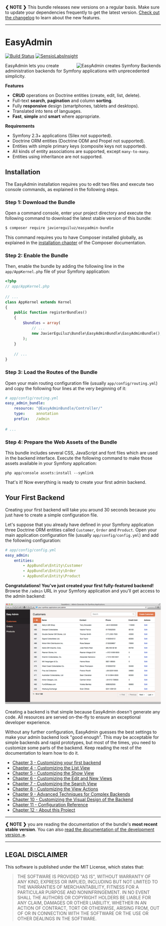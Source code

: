 **❮ NOTE ❯** This bundle releases new versions on a regular basis. Make sure
to update your dependencies frequently to get the latest version.
[Check out the changelog](https://github.com/javiereguiluz/EasyAdminBundle/releases)
to learn about the new features.

-----

EasyAdmin
=========

[![Build Status](https://travis-ci.org/javiereguiluz/EasyAdminBundle.svg?branch=master)](https://travis-ci.org/javiereguiluz/EasyAdminBundle)
[![SensioLabsInsight](https://insight.sensiolabs.com/projects/a3bfb8d9-7b2d-47ab-a95f-382af395bd51/mini.png)](https://insight.sensiolabs.com/projects/a3bfb8d9-7b2d-47ab-a95f-382af395bd51)

<img src="https://cloud.githubusercontent.com/assets/73419/5748254/e0697de0-9c3e-11e4-8b42-792a25538676.png" alt="EasyAdmin creates Symfony Backends" title="EasyAdmin" align="right" />

EasyAdmin lets you create administration backends for Symfony applications
with unprecedented simplicity.

**Features**

  * **CRUD** operations on Doctrine entities (create, edit, list, delete).
  * Full-text **search**, **pagination** and column **sorting**.
  * Fully **responsive** design (smartphones, tablets and desktops).
  * Translated into tens of languages.
  * **Fast**, **simple** and **smart** where appropriate.

**Requirements**

  * Symfony 2.3+ applications (Silex not supported).
  * Doctrine ORM entities (Doctrine ODM and Propel not supported).
  * Entities with simple primary keys (composite keys not supported).
  * All kinds of entity associations are supported, except `many-to-many`.
  * Entities using inheritance are not supported.

Installation
------------

The EasyAdmin installation requires you to edit two files and execute two
console commands, as explained in the following steps.

### Step 1: Download the Bundle

Open a command console, enter your project directory and execute the
following command to download the latest stable version of this bundle:

```bash
$ composer require javiereguiluz/easyadmin-bundle
```

This command requires you to have Composer installed globally, as explained
in the [installation chapter](https://getcomposer.org/doc/00-intro.md)
of the Composer documentation.

### Step 2: Enable the Bundle

Then, enable the bundle by adding the following line in the `app/AppKernel.php`
file of your Symfony application:

```php
<?php
// app/AppKernel.php

// ...
class AppKernel extends Kernel
{
    public function registerBundles()
    {
        $bundles = array(
            // ...
            new JavierEguiluz\Bundle\EasyAdminBundle\EasyAdminBundle(),
        );
    }

    // ...
}
```

### Step 3: Load the Routes of the Bundle

Open your main routing configuration file (usually `app/config/routing.yml`)
and copy the following four lines at the very beginning of it:

```yaml
# app/config/routing.yml
easy_admin_bundle:
    resource: "@EasyAdminBundle/Controller/"
    type:     annotation
    prefix:   /admin

# ...
```

### Step 4: Prepare the Web Assets of the Bundle

This bundle includes several CSS, JavaScript and font files which are used in
the backend interface. Execute the following command to make those assets
available in your Symfony application:

```cli
php app/console assets:install --symlink
```

That's it! Now everything is ready to create your first admin backend.

Your First Backend
------------------

Creating your first backend will take you around 30 seconds because you just
have to create a simple configuration file.

Let's suppose that you already have defined in your Symfony application three
Doctrine ORM entities called `Customer`, `Order` and `Product`. Open your main
application configuration file (usually `app/config/config.yml`) and add the
following configuration:

```yaml
# app/config/config.yml
easy_admin:
    entities:
        - AppBundle\Entity\Customer
        - AppBundle\Entity\Order
        - AppBundle\Entity\Product
```

**Congratulations! You've just created your first fully-featured backend!**
Browse the `/admin` URL in your Symfony application and you'll get access to
the admin backend:

![Default listing interface](Resources/doc/images/easyadmin-customer-listing.png)

Creating a backend is that simple because EasyAdmin doesn't generate any code.
All resources are served on-the-fly to ensure an exceptional developer experience.

Without any further configuration, EasyAdmin guesses the best settings to make
your admin backend look "good enough". This may be acceptable for simple
backends and rapid prototypes, but most of the times, you need to customize
some parts of the backend. Keep reading the rest of the documentation to learn
how to do it.

  * [Chapter 3 - Customizing your first backend](https://github.com/javiereguiluz/EasyAdminBundle/tree/v1.2.0/Resources/doc/3-customizing-first-backend.md)
  * [Chapter 4 - Customizing the List View](https://github.com/javiereguiluz/EasyAdminBundle/tree/v1.2.0/Resources/doc/4-customizing-list-view.md)
  * [Chapter 5 - Customizing the Show View](https://github.com/javiereguiluz/EasyAdminBundle/tree/v1.2.0/Resources/doc/5-customizing-show-view.md)
  * [Chapter 6 - Customizing the Edit and New Views](https://github.com/javiereguiluz/EasyAdminBundle/tree/v1.2.0/Resources/doc/6-customizing-new-edit-views.md)
  * [Chapter 7 - Customizing the Search View](https://github.com/javiereguiluz/EasyAdminBundle/tree/v1.2.0/Resources/doc/7-customizing-search-view.md)
  * [Chapter 8 - Customizing the View Actions](https://github.com/javiereguiluz/EasyAdminBundle/tree/v1.2.0/Resources/doc/8-customizing-view-actions.md)
  * [Chapter 9 - Advanced Techniques for Complex Backends](https://github.com/javiereguiluz/EasyAdminBundle/tree/v1.2.0/Resources/doc/9-advanced-techniques.md)
  * [Chapter 10 - Customizing the Visual Design of the Backend](https://github.com/javiereguiluz/EasyAdminBundle/tree/v1.2.0/Resources/doc/10-customizing-design.md)
  * [Chapter 11 - Configuration Reference](https://github.com/javiereguiluz/EasyAdminBundle/tree/v1.2.0/Resources/doc/11-configuration-reference.md)
  * [Chapter 12 - About this Project](https://github.com/javiereguiluz/EasyAdminBundle/tree/v1.2.0/Resources/doc/12-about-this-project.md)

-----

**❮ NOTE ❯** you are reading the documentation of the bundle's **most recent
stable version**. You can also [read the documentation of the development version ➜](https://github.com/javiereguiluz/EasyAdminBundle/tree/master/Resources/doc).

-----

LEGAL DISCLAIMER
----------------

This software is published under the MIT License, which states that:

> THE SOFTWARE IS PROVIDED "AS IS", WITHOUT WARRANTY OF ANY KIND, EXPRESS OR
> IMPLIED, INCLUDING BUT NOT LIMITED TO THE WARRANTIES OF MERCHANTABILITY,
> FITNESS FOR A PARTICULAR PURPOSE AND NONINFRINGEMENT. IN NO EVENT SHALL THE
> AUTHORS OR COPYRIGHT HOLDERS BE LIABLE FOR ANY CLAIM, DAMAGES OR OTHER
> LIABILITY, WHETHER IN AN ACTION OF CONTRACT, TORT OR OTHERWISE, ARISING FROM,
> OUT OF OR IN CONNECTION WITH THE SOFTWARE OR THE USE OR OTHER DEALINGS IN THE
> SOFTWARE.
